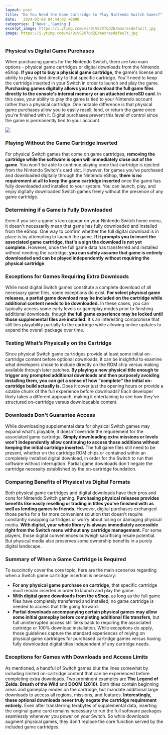 ```yaml
---
layout: post
title: "Do You Need the Game Cartridge to Play Nintendo Switch Games?"
date:   2024-02-08 04:44:02 +0000
categories: ['News','Gaming']
excerpt_image: https://i.ytimg.com/vi/9iVS2X7qd2E/maxresdefault.jpg
image: https://i.ytimg.com/vi/9iVS2X7qd2E/maxresdefault.jpg
---
```


### Physical vs Digital Game Purchases
When purchasing games for the Nintendo Switch, there are two main options - physical game cartridges or digital downloads from the Nintendo eShop. **If you opt to buy a physical game cartridge**, the game's license and ability to play is tied directly to that specific cartridge. You'll need to keep the cartridge inserted in your Switch in order to launch and play the game. **Purchasing games digitally allows you to download the full game files directly to the console's internal memory or an attached microSD card**. In this case, your ability to play the game is tied to your Nintendo account rather than a physical cartridge. One notable difference is that physical game purchases allow you to easily resell, lend, or return the game once you're finished with it. Digital purchases prevent this level of control since the game is permanently tied to your account.

![](https://i.ytimg.com/vi/9iVS2X7qd2E/maxresdefault.jpg)
### Playing Without the Game Cartridge Inserted  
For physical Switch games that come on game cartridges, **removing the cartridge while the software is open will immediately close out of the game**. You won't be able to continue playing once that cartridge is ejected from the Nintendo Switch's card slot. However, for games you've purchased and downloaded digitally through the Nintendo eShop, **there is no requirement at all to keep the game cartridge inserted** once the game has fully downloaded and installed to your system. You can launch, play, and enjoy digitally downloaded Switch games freely without the presence of any game cartridge.
### Determining if a Game is Fully Downloaded
Even if you see a game's icon appear on your Nintendo Switch home menu, it doesn't necessarily mean that game has fully downloaded and installed from the eShop. One way to confirm whether the full digital download is in place is by attempting to launch the game. **If it prompts you to insert the associated game cartridge, that's a sign the download is not yet complete.** However, once the full game data has transferred and installed without needing the cartridge, **you can safely assume that game is entirely downloaded and can be played independently without requiring the physical cartridge**.
### Exceptions for Games Requiring Extra Downloads
While most digital Switch games constitute a complete download of all necessary game files, some exceptions do exist. **For select physical game releases, a partial game download may be included on the cartridge while additional content needs to be downloaded.** In these cases, you can typically access some early levels or gameplay modes prior to finishing additional downloads, though **the full game experience may be locked until those supplemental files are installed**. It's an interesting compromise that still ties playability partially to the cartridge while allowing online updates to expand the overall package over time.
### Testing What’s Physically on the Cartridge 
Since physical Switch game cartridges provide at least some initial on-cartridge content before optional downloads, it can be insightful to examine what developers chose to include directly on the ROM chip versus making available through later patches. **By playing a new physical title enough to trigger any prompted additional downloads and then purposely avoiding installing them, you can get a sense of how "complete" the initial on-cartridge build actually is.** Does it cover just the opening hours or provide a sizable chunk of the full experience before downloads? Each developer likely takes a different approach, making it entertaining to see how they've structured on-cartridge versus downloadable content.
### Downloads Don't Guarantee Access
While downloading supplemental data for physical Switch games may expand what's playable, it doesn't override the requirement for the associated game cartridge. **Simply downloading extra missions or levels won't independently allow continuing to access those additions without keeping the initial cartridge inserted.** The full game files still need to be present, whether on the cartridge ROM chips or contained within an completely installed digital download, in order for the Switch to run that software without interruption. Partial game downloads don't negate the cartridge necessity established by the on-cartridge foundation.
### Comparing Benefits of Physical vs Digital Formats
Both physical game cartridges and digital downloads have their pros and cons for Nintendo Switch gaming. **Purchasing physical releases provides benefits like easily reselling or trading in titles you've finished with as well as lending games to friends**. However, digital purchases exchanged those perks for a far more convenient solution that doesn't require constantly swapping cartridges or worry about losing or damaging physical media. **With digital, your whole library is always immediately accessible right from the Switch menu without any cartridge management.** For some players, those digital conveniences outweigh sacrificing resale potential. But physical media also preserves some ownership benefits in a purely digital landscape.
### Summary of When a Game Cartridge is Required
To succinctly cover the core topic, here are the main scenarios regarding when a Switch game cartridge insertion is necessary:
- **For any physical game purchase on cartridge**, that specific cartridge must remain inserted in order to launch and play the game. 
- **With digital game downloads from the eShop**, as long as the full game files have completely transferred and installed, no game cartridge is needed to access that title going forward.
- **Partial downloads accompanying certain physical games may allow some initial gameplay before completing additional file transfers**, but full uninterrupted access still links back to requiring the associated cartridge or 100% download installation.
While exceptions do apply, those guidelines capture the standard experiences of relying on physical game cartridges for purchased cartridge games versus having fully downloaded digital titles independent of any cartridge needs.
### Exceptions for Games with Downloads and Access Limits  
As mentioned, a handful of Switch games blur the lines somewhat by including limited on-cartridge content that can be experienced before completing extra downloads. Two prominent examples are **The Legend of Zelda: Breath of the Wild** and **DOOM (2016)**. Both titles contain beginning areas and gameplay modes on the cartridge, but mandate additional large downloads to access all regions, missions, and features. **Interestingly, these optional downloads never truly negate the cartridge requirement entirely.** Even after transferring terabytes of supplemental data, inserting the original game card remains necessary to run the full software packages seamlessly whenever you power on your Switch. So while downloads augment physical games, they don't replace the core function served by the included game cartridges.